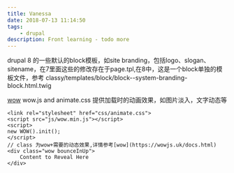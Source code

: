 ```yaml
---
title: Vanessa
date: 2018-07-13 11:14:50
tags:
	- drupal
description: Front learning - todo more
---
```


drupal 8 的一些默认的block模板，如site branding，包括logo、slogan、sitename，在7里面这些的修改存在于page.tpl,在8中，这是一个block单独的模板文件，参考 classy/templates/block/block--system-branding-block.html.twig

[wow](https://wowjs.uk/docs.html)
wow.js and animate.css
提供加载时的动画效果，如图片淡入，文字动态等
```
<link rel="stylesheet" href="css/animate.css">
<script src="js/wow.min.js"></script>
<script>
new WOW().init();
</script>
// class 为wow+需要的动态效果,详情参考[wow](https://wowjs.uk/docs.html)
<div class="wow bounceInUp">
	Content to Reveal Here
</div>
```
